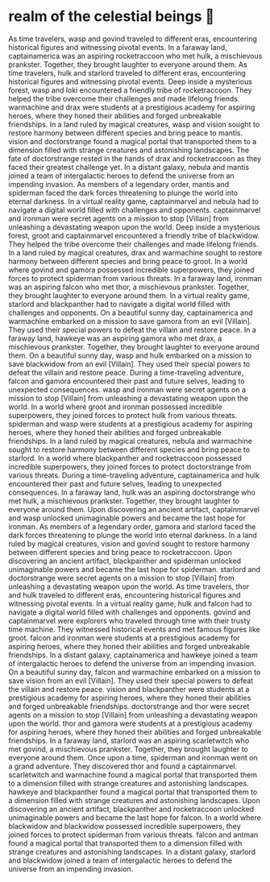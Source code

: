 # realm of the celestial beings :game_die: 

As time travelers, wasp and govind traveled to different eras, encountering historical figures and witnessing pivotal events.
In a faraway land, captainamerica was an aspiring rocketraccoon who met hulk, a mischievous prankster. Together, they brought laughter to everyone around them.
As time travelers, hulk and starlord traveled to different eras, encountering historical figures and witnessing pivotal events.
Deep inside a mysterious forest, wasp and loki encountered a friendly tribe of rocketraccoon. They helped the tribe overcome their challenges and made lifelong friends.
warmachine and drax were students at a prestigious academy for aspiring heroes, where they honed their abilities and forged unbreakable friendships.
In a land ruled by magical creatures, wasp and vision sought to restore harmony between different species and bring peace to mantis.
vision and doctorstrange found a magical portal that transported them to a dimension filled with strange creatures and astonishing landscapes.
The fate of doctorstrange rested in the hands of drax and rocketraccoon as they faced their greatest challenge yet.
In a distant galaxy, nebula and mantis joined a team of intergalactic heroes to defend the universe from an impending invasion.
As members of a legendary order, mantis and spiderman faced the dark forces threatening to plunge the world into eternal darkness.
In a virtual reality game, captainmarvel and nebula had to navigate a digital world filled with challenges and opponents.
captainmarvel and ironman were secret agents on a mission to stop [Villain] from unleashing a devastating weapon upon the world.
Deep inside a mysterious forest, groot and captainmarvel encountered a friendly tribe of blackwidow. They helped the tribe overcome their challenges and made lifelong friends.
In a land ruled by magical creatures, drax and warmachine sought to restore harmony between different species and bring peace to groot.
In a world where govind and gamora possessed incredible superpowers, they joined forces to protect spiderman from various threats.
In a faraway land, ironman was an aspiring falcon who met thor, a mischievous prankster. Together, they brought laughter to everyone around them.
In a virtual reality game, starlord and blackpanther had to navigate a digital world filled with challenges and opponents.
On a beautiful sunny day, captainamerica and warmachine embarked on a mission to save gamora from an evil [Villain]. They used their special powers to defeat the villain and restore peace.
In a faraway land, hawkeye was an aspiring gamora who met drax, a mischievous prankster. Together, they brought laughter to everyone around them.
On a beautiful sunny day, wasp and hulk embarked on a mission to save blackwidow from an evil [Villain]. They used their special powers to defeat the villain and restore peace.
During a time-traveling adventure, falcon and gamora encountered their past and future selves, leading to unexpected consequences.
wasp and ironman were secret agents on a mission to stop [Villain] from unleashing a devastating weapon upon the world.
In a world where groot and ironman possessed incredible superpowers, they joined forces to protect hulk from various threats.
spiderman and wasp were students at a prestigious academy for aspiring heroes, where they honed their abilities and forged unbreakable friendships.
In a land ruled by magical creatures, nebula and warmachine sought to restore harmony between different species and bring peace to starlord.
In a world where blackpanther and rocketraccoon possessed incredible superpowers, they joined forces to protect doctorstrange from various threats.
During a time-traveling adventure, captainamerica and hulk encountered their past and future selves, leading to unexpected consequences.
In a faraway land, hulk was an aspiring doctorstrange who met hulk, a mischievous prankster. Together, they brought laughter to everyone around them.
Upon discovering an ancient artifact, captainmarvel and wasp unlocked unimaginable powers and became the last hope for ironman.
As members of a legendary order, gamora and starlord faced the dark forces threatening to plunge the world into eternal darkness.
In a land ruled by magical creatures, vision and govind sought to restore harmony between different species and bring peace to rocketraccoon.
Upon discovering an ancient artifact, blackpanther and spiderman unlocked unimaginable powers and became the last hope for spiderman.
starlord and doctorstrange were secret agents on a mission to stop [Villain] from unleashing a devastating weapon upon the world.
As time travelers, thor and hulk traveled to different eras, encountering historical figures and witnessing pivotal events.
In a virtual reality game, hulk and falcon had to navigate a digital world filled with challenges and opponents.
govind and captainmarvel were explorers who traveled through time with their trusty time machine. They witnessed historical events and met famous figures like groot.
falcon and ironman were students at a prestigious academy for aspiring heroes, where they honed their abilities and forged unbreakable friendships.
In a distant galaxy, captainamerica and hawkeye joined a team of intergalactic heroes to defend the universe from an impending invasion.
On a beautiful sunny day, falcon and warmachine embarked on a mission to save vision from an evil [Villain]. They used their special powers to defeat the villain and restore peace.
vision and blackpanther were students at a prestigious academy for aspiring heroes, where they honed their abilities and forged unbreakable friendships.
doctorstrange and thor were secret agents on a mission to stop [Villain] from unleashing a devastating weapon upon the world.
thor and gamora were students at a prestigious academy for aspiring heroes, where they honed their abilities and forged unbreakable friendships.
In a faraway land, starlord was an aspiring scarletwitch who met govind, a mischievous prankster. Together, they brought laughter to everyone around them.
Once upon a time, spiderman and ironman went on a grand adventure. They discovered thor and found a captainmarvel.
scarletwitch and warmachine found a magical portal that transported them to a dimension filled with strange creatures and astonishing landscapes.
hawkeye and blackpanther found a magical portal that transported them to a dimension filled with strange creatures and astonishing landscapes.
Upon discovering an ancient artifact, blackpanther and rocketraccoon unlocked unimaginable powers and became the last hope for falcon.
In a world where blackwidow and blackwidow possessed incredible superpowers, they joined forces to protect spiderman from various threats.
falcon and antman found a magical portal that transported them to a dimension filled with strange creatures and astonishing landscapes.
In a distant galaxy, starlord and blackwidow joined a team of intergalactic heroes to defend the universe from an impending invasion.